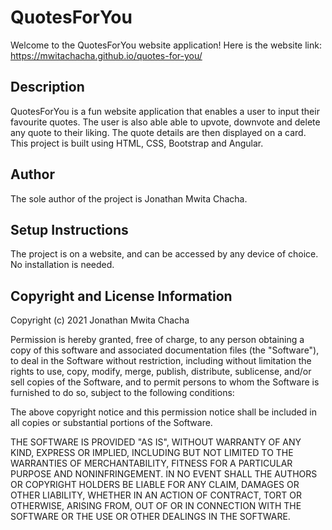 # QuotesForYou

Welcome to the QuotesForYou website application!
Here is the website link: https://mwitachacha.github.io/quotes-for-you/

## Description

QuotesForYou is a fun website application that enables a user to input their favourite quotes. The user is also able able to upvote, downvote and delete any quote to their liking. The quote details are then displayed on a card. This project is built using HTML, CSS, Bootstrap and Angular.

## Author

The sole author of the project is Jonathan Mwita Chacha.

## Setup Instructions

The project is on a website, and can be accessed by any device of choice. No installation is needed.

## Copyright and License Information

Copyright (c) 2021 Jonathan Mwita Chacha

Permission is hereby granted, free of charge, to any person obtaining
a copy of this software and associated documentation files (the
"Software"), to deal in the Software without restriction, including
without limitation the rights to use, copy, modify, merge, publish,
distribute, sublicense, and/or sell copies of the Software, and to
permit persons to whom the Software is furnished to do so, subject to
the following conditions:

The above copyright notice and this permission notice shall be
included in all copies or substantial portions of the Software.

THE SOFTWARE IS PROVIDED "AS IS", WITHOUT WARRANTY OF ANY KIND,
EXPRESS OR IMPLIED, INCLUDING BUT NOT LIMITED TO THE WARRANTIES OF
MERCHANTABILITY, FITNESS FOR A PARTICULAR PURPOSE AND
NONINFRINGEMENT. IN NO EVENT SHALL THE AUTHORS OR COPYRIGHT HOLDERS BE
LIABLE FOR ANY CLAIM, DAMAGES OR OTHER LIABILITY, WHETHER IN AN ACTION
OF CONTRACT, TORT OR OTHERWISE, ARISING FROM, OUT OF OR IN CONNECTION
WITH THE SOFTWARE OR THE USE OR OTHER DEALINGS IN THE SOFTWARE.